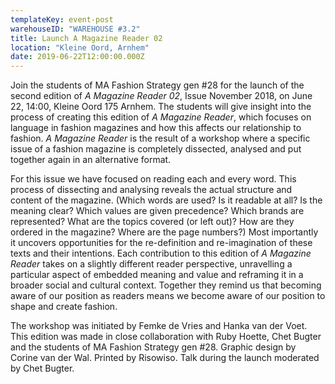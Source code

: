 ```yaml
---
templateKey: event-post
warehouseID: "WAREHOUSE #3.2"
title: Launch A Magazine Reader 02
location: "Kleine Oord, Arnhem"
date: 2019-06-22T12:00:00.000Z
---
```


Join the students of MA Fashion Strategy gen #28 for the launch of the second edition of _A Magazine Reader 02_, Issue November 2018, on June 22, 14:00, Kleine Oord 175 Arnhem. The students will give insight into the process of creating this edition of _A Magazine Reader_, which focuses on language in fashion magazines and how this affects our relationship to fashion. _A Magazine Reader_ is the result of a workshop where a specific issue of a fashion magazine is completely dissected, analysed and put together again in an alternative format.

For this issue we have focused on reading each and every word. This process of dissecting and analysing reveals the actual structure and content of the magazine. (Which words are used? Is it readable at all? Is the meaning clear? Which values are given precedence? Which brands are represented? What are the topics covered (or left out)? How are they ordered in the magazine? Where are the page numbers?) Most importantly it uncovers opportunities for the re-definition and re-imagination of these texts and their intentions. Each contribution to this edition of _A Magazine Reader_ takes on a slightly different reader perspective, unravelling a particular aspect of embedded meaning and value and reframing it in a broader social and cultural context. Together they remind us that becoming aware of our position as readers means we become aware of our position to shape and create fashion.

The workshop was initiated by Femke de Vries and Hanka van der Voet. This edition was made in close collaboration with Ruby Hoette, Chet Bugter and the students of MA Fashion Strategy gen #28. Graphic design by Corine van der Wal. Printed by Risowiso. Talk during the launch moderated by Chet Bugter.
